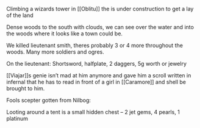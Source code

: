 
Climbing a wizards tower in [[Oblitu]] the is under construction to get a lay of the land

Dense woods to the south with clouds, we can see over the water and into the woods where it looks like a town could be.

We killed lieutenant smith, theres probably 3 or 4 more throughout the woods. Many more soldiers and ogres.

On the lieutenant: Shortsword, halfplate, 2 daggers, 5g worth or jewelry

[[Viajar]]s genie isn’t mad at him anymore and gave him a scroll written in infernal that he has to read in front of a girl in [[Caramore]] and shell be brought to him.

Fools scepter gotten from Nilbog:  

Looting around a tent is a small hidden chest – 2 jet gems, 4 pearls, 1 platinum